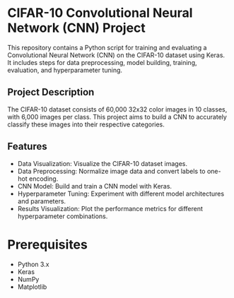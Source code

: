 # CIFAR-10 Convolutional Neural Network (CNN) Project
This repository contains a Python script for training and evaluating a Convolutional Neural Network (CNN) on the CIFAR-10 dataset using Keras. It includes steps for data preprocessing, model building, training, evaluation, and hyperparameter tuning.

## Project Description
The CIFAR-10 dataset consists of 60,000 32x32 color images in 10 classes, with 6,000 images per class. This project aims to build a CNN to accurately classify these images into their respective categories.

## Features
* Data Visualization: Visualize the CIFAR-10 dataset images.
* Data Preprocessing: Normalize image data and convert labels to one-hot encoding.
* CNN Model: Build and train a CNN model with Keras.
* Hyperparameter Tuning: Experiment with different model architectures and parameters.
* Results Visualization: Plot the performance metrics for different hyperparameter combinations.

# Prerequisites
* Python 3.x
* Keras
* NumPy
* Matplotlib
